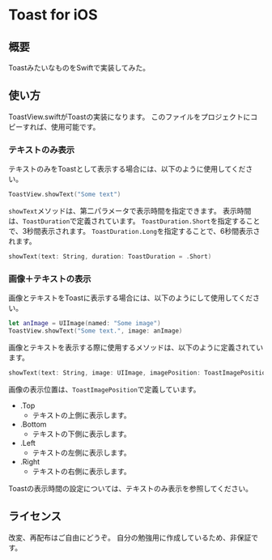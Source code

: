 # Toast for iOS

## 概要
ToastみたいなものをSwiftで実装してみた。

## 使い方
ToastView.swiftがToastの実装になります。
このファイルをプロジェクトにコピーすれば、使用可能です。

### テキストのみ表示
テキストのみをToastとして表示する場合には、以下のように使用してください。

```swift
ToastView.showText("Some text")
```

`showText`メソッドは、第二パラメータで表示時間を指定できます。
表示時間は、`ToastDuration`で定義されています。
`ToastDuration.Short`を指定することで、3秒間表示されます。
`ToastDuration.Long`を指定することで、6秒間表示されます。

```swift
showText(text: String, duration: ToastDuration = .Short)
```

### 画像＋テキストの表示
画像とテキストをToastに表示する場合には、以下のようにして使用してください。

```swift
let anImage = UIImage(named: "Some image")
ToastView.showText("Some text.", image: anImage)
```

画像とテキストを表示する際に使用するメソッドは、以下のように定義されています。

```swift
showText(text: String, image: UIImage, imagePosition: ToastImagePosition = .Left, duration: ToastDuration = .Short)
```

画像の表示位置は、`ToastImagePosition`で定義しています。

* .Top
  * テキストの上側に表示します。
* .Bottom
  * テキストの下側に表示します。
* .Left
  * テキストの左側に表示します。
* .Right
  * テキストの右側に表示します。

Toastの表示時間の設定については、テキストのみ表示を参照してください。

## ライセンス
改変、再配布はご自由にどうぞ。
自分の勉強用に作成しているため、非保証です。
